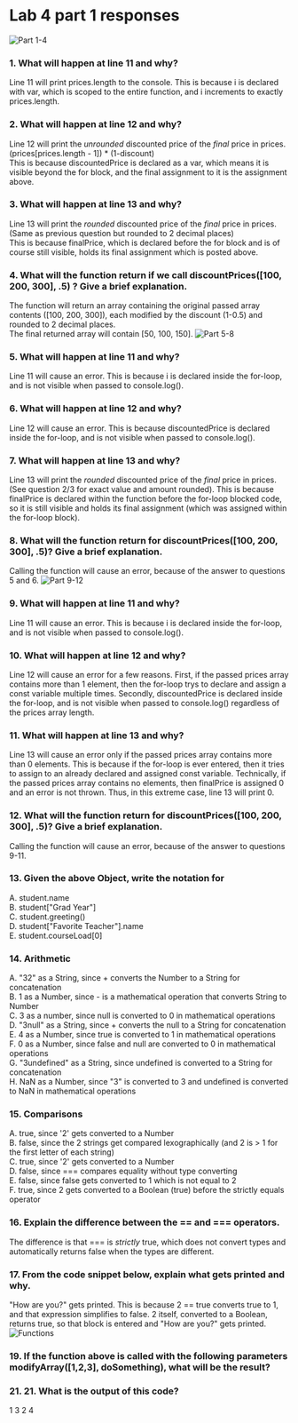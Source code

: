 # Lab 4 part 1 responses
![Part 1-4](https://lh5.googleusercontent.com/H_O5pPbLnpEETck1gwqUEB-5xr8lqjYd3mNnNe971OURjVv07XCmdmCljB-iXCZBNjXeLuIYsN8RCGyb4gEDAiX1sLF55hoeY3HZ013tfqtiIB1Ufn9lADp-XYLub5pXIvTc6kFM)
### 1. What will happen at line 11 and why?
Line 11 will print prices.length to the console. This is because i is declared with var, which is scoped to the entire function, and i increments to exactly prices.length.
### 2. What will happen at line 12 and why?
Line 12 will print the *unrounded* discounted price of the *final* price in prices. (prices[prices.length - 1]) * (1-discount)  
This is because discountedPrice is declared as a var, which means it is visible beyond the for block, and the final assignment to it is the assignment above.
### 3. What will happen at line 13 and why?
Line 13 will print the *rounded* discounted price of the *final* price in prices. (Same as previous question but rounded to 2 decimal places)  
This is because finalPrice, which is declared before the for block and is of course still visible, holds its final assignment which is posted above.
### 4. What will the function return if we call discountPrices([100, 200, 300], .5) ? Give a brief explanation.
The function will return an array containing the original passed array contents ([100, 200, 300]), each modified by the discount (1-0.5) and rounded to 2 decimal places.  
The final returned array will contain [50, 100, 150].
![Part 5-8](https://lh6.googleusercontent.com/aOA2CNNOjE6ks0Qgb_0EKbSUP7GOaP9ReP7F0P0j6bISwptdDZ0YmSmIcfGlReaGUbbP_-qEwVn7dqll1RdpZkVrzViz1blKd9Bx4tylvaJGJTOcUSHYYeM4-3RSpAtvMaAl9VBL)
### 5. What will happen at line 11 and why?
Line 11 will cause an error. This is because i is declared inside the for-loop, and is not visible when passed to console.log().
### 6. What will happen at line 12 and why?
Line 12 will cause an error. This is because discountedPrice is declared inside the for-loop, and is not visible when passed to console.log().
### 7. What will happen at line 13 and why?
Line 13 will print the *rounded* discounted price of the *final* price in prices. (See question 2/3 for exact value and amount rounded). This is because finalPrice is declared within the function before the for-loop blocked code, so it is still visible and holds its final assignment (which was assigned within the for-loop block).
### 8. What will the function return for discountPrices([100, 200, 300], .5)? Give a brief explanation.
Calling the function will cause an error, because of the answer to questions 5 and 6.
![Part 9-12](https://lh6.googleusercontent.com/QVJr7iRCL_VOyQxiHh4L32f8dABkOdjvY4BcjouEhRilXWT4-kwNRsjmcstUXPJsCy2NOo0ifpFWWr1euKZ6D2aTQL3ECYSpavvALqju8VTD9W2Ekhxj_wpDy25xBiIuIIjK5rR9)
### 9. What will happen at line 11 and why?
Line 11 will cause an error. This is because i is declared inside the for-loop, and is not visible when passed to console.log().
### 10. What will happen at line 12 and why?
Line 12 will cause an error for a few reasons. First, if the passed prices array contains more than 1 element, then the for-loop trys to declare and assign a const variable multiple times. Secondly, discountedPrice is declared inside the for-loop, and is not visible when passed to console.log() regardless of the prices array length.
### 11. What will happen at line 13 and why?
Line 13 will cause an error only if the passed prices array contains more than 0 elements. This is because if the for-loop is ever entered, then it tries to assign to an already declared and assigned const variable. Technically, if the passed prices array contains no elements, then finalPrice is assigned 0 and an error is not thrown. Thus, in this extreme case, line 13 will print 0.
### 12. What will the function return for discountPrices([100, 200, 300], .5)? Give a brief explanation.
Calling the function will cause an error, because of the answer to questions 9-11.
### 13. Given the above Object, write the notation for
A. <span>student.n</span>ame  
B. student["Grad Year"]  
C. student.greeting()  
D. student["Favorite Teacher"].name  
E. student.courseLoad[0]
### 14. Arithmetic
A. "32" as a String, since + converts the Number to a String for concatenation  
B. 1 as a Number, since - is a mathematical operation that converts String to Number  
C. 3 as a number, since null is converted to 0 in mathematical operations  
D. "3null" as a String, since + converts the null to a String for concatenation  
E. 4 as a Number, since true is converted to 1 in mathematical operations  
F. 0 as a Number, since false and null are converted to 0 in mathematical operations  
G. "3undefined" as a String, since undefined is converted to a String for concatenation  
H. NaN as a Number, since "3" is converted to 3 and undefined is converted to NaN in mathematical operations  
### 15. Comparisons
A. true, since '2' gets converted to a Number  
B. false, since the 2 strings get compared lexographically (and 2 is > 1 for the first letter of each string)  
C. true, since '2' gets converted to a Number  
D. false, since === compares equality without type converting  
E. false, since false gets converted to 1 which is not equal to 2  
F. true, since 2 gets converted to a Boolean (true) before the strictly equals operator
### 16. Explain the difference between the == and === operators.
The difference is that === is *strictly* true, which does not convert types and automatically returns false when the types are different.
### 17. From the code snippet below, explain what gets printed and why.
"How are you?" gets printed. This is because 2 == true converts true to 1, and that expression simplifies to false. 2 itself, converted to a Boolean, returns true, so that block is entered and "How are you?" gets printed.
![Functions](https://lh5.googleusercontent.com/8Jy_gTsdt-mzr9OjOK4l-LM4XQFOf3xvpbKNOuHrvYXn5stUOOqeeXsaKuAoLoULsbMr0OSUJni7GrPbRAh_0QIk2vVTFftl68SMa5KodA1TOxI6H19BsgzP8tfbbwKKTej4EYB5)
### 19. If the function above is called with the following parameters modifyArray([1,2,3], doSomething), what will be the result?
### 21. 21. What is the output of this code?
1
3
2
4